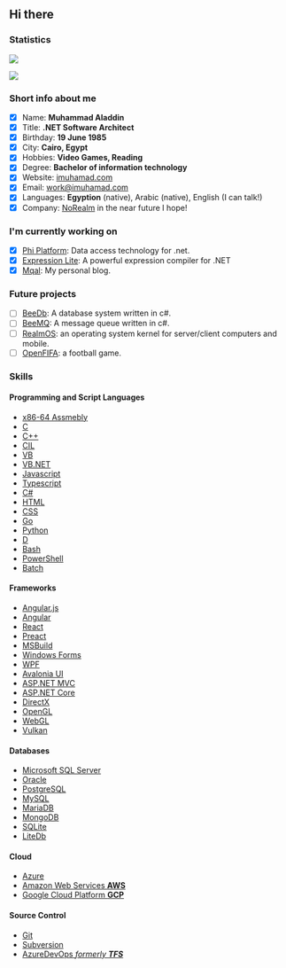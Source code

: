 ## Hi there

### Statistics
[![](https://gpvc.arturio.dev/muhamad)](https://imuhamad.com)

[![](https://awesome-github-stats.azurewebsites.net/user-stats/muhamad?theme=github-dark)](https://imuhamad.com)

### Short info about me
- [x] Name: **Muhammad Aladdin**
- [x] Title: **.NET Software Architect**
- [x] Birthday: **19 June 1985**
- [x] City: **Cairo, Egypt**
- [x] Hobbies: **Video Games, Reading**
- [x] Degree: **Bachelor of information technology**
- [x] Website: [imuhamad.com](https://imuhamad.com)
- [x] Email: [work@imuhamad.com](mailto:work@imuhamad.com)
- [x] Languages: **Egyption** (native), Arabic (native), English (I can talk!)
- [x] Company: [NoRealm](https://github.com/norealm) in the near future I hope!

### I'm currently working on
 - [x] [Phi Platform](https://github.com/phiplatform): Data access technology for .net.
 - [x] [Expression Lite](https://github.com/norealm/expression-lite): A powerful expression compiler for .NET
 - [x] [Mqal](https://github.com/mqal): My personal blog. 
 
### Future projects
 - [ ] [BeeDb](https://github.com/beedb): A database system written in c#.
 - [ ] [BeeMQ](https://github.com/beemq): A message queue written in c#.
 - [ ] [RealmOS](https://github.com/realmos): an operating system kernel for server/client computers and mobile.
 - [ ] [OpenFIFA](https://github.com/openfifa): a football game.

### Skills
#### Programming and Script Languages 
- [x86-64 Assmebly](https://en.wikipedia.org/wiki/X86-64)
- [C](https://en.wikipedia.org/wiki/C_(programming_language))
- [C++](https://en.wikipedia.org/wiki/C%2B%2B)
- [CIL](https://en.wikipedia.org/wiki/Common_Intermediate_Language)
- [VB](https://en.wikipedia.org/wiki/Visual_Basic_(classic))
- [VB.NET](https://en.wikipedia.org/wiki/Visual_Basic_.NET)
- [Javascript](https://en.wikipedia.org/wiki/JavaScript)
- [Typescript](https://en.wikipedia.org/wiki/TypeScript)
- [C#](https://en.wikipedia.org/wiki/C_Sharp_(programming_language))
- [HTML](https://en.wikipedia.org/wiki/HTML#:~:text=The%20HyperText%20Markup%20Language%20or,(HyperText%20Markup%20Language))
- [CSS](https://en.wikipedia.org/wiki/CSS)
- [Go](https://en.wikipedia.org/wiki/Go_(programming_language))
- [Python](https://en.wikipedia.org/wiki/Python_(programming_language))
- [D](https://en.wikipedia.org/wiki/D_(programming_language))
- [Bash](https://en.wikipedia.org/wiki/Bash_(Unix_shell))
- [PowerShell](https://en.wikipedia.org/wiki/PowerShell)
- [Batch](https://en.wikipedia.org/wiki/Batch_file)

#### Frameworks
- [Angular.js](https://en.wikipedia.org/wiki/AngularJS)
- [Angular](https://en.wikipedia.org/wiki/Angular_(web_framework))
- [React](https://en.wikipedia.org/wiki/React_(JavaScript_library))
- [Preact](https://preactjs.com/)
- [MSBuild](https://en.wikipedia.org/wiki/MSBuild)
- [Windows Forms](https://en.wikipedia.org/wiki/Windows_Forms)
- [WPF](https://en.wikipedia.org/wiki/Windows_Presentation_Foundation)
- [Avalonia UI](https://avaloniaui.net/)
- [ASP.NET MVC](https://en.wikipedia.org/wiki/ASP.NET_MVC)
- [ASP.NET Core](https://en.wikipedia.org/wiki/ASP.NET_Core)
- [DirectX](https://en.wikipedia.org/wiki/DirectX)
- [OpenGL](https://en.wikipedia.org/wiki/OpenGL)
- [WebGL](https://en.wikipedia.org/wiki/WebGL)
- [Vulkan](https://en.wikipedia.org/wiki/Vulkan)

#### Databases
- [Microsoft SQL Server](https://en.wikipedia.org/wiki/Microsoft_SQL_Server)
- [Oracle](https://en.wikipedia.org/wiki/Oracle_Database)
- [PostgreSQL](https://en.wikipedia.org/wiki/PostgreSQL)
- [MySQL](https://en.wikipedia.org/wiki/MySQL)
- [MariaDB](https://en.wikipedia.org/wiki/MariaDB)
- [MongoDB](https://en.wikipedia.org/wiki/MongoDB)
- [SQLite](https://en.wikipedia.org/wiki/SQLite)
- [LiteDb](https://www.litedb.org/)

#### Cloud
- [Azure](https://en.wikipedia.org/wiki/Microsoft_Azure)
- [Amazon Web Services **AWS**](https://en.wikipedia.org/wiki/Amazon_Web_Services)
- [Google Cloud Platform **GCP**](https://en.wikipedia.org/wiki/Google_Cloud_Platform)

#### Source Control
- [Git](https://en.wikipedia.org/wiki/Git)
- [Subversion](https://en.wikipedia.org/wiki/Subversion)
- [AzureDevOps *formerly **TFS***](https://en.wikipedia.org/wiki/Azure_DevOps_Server)
